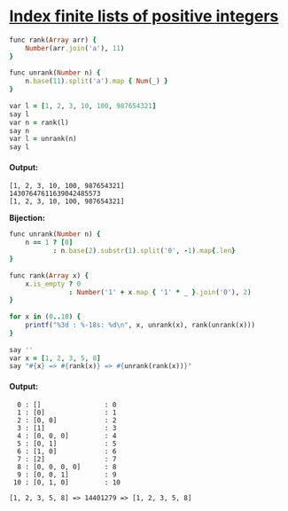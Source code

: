 [1]: https://rosettacode.org/wiki/Index_finite_lists_of_positive_integers

# [Index finite lists of positive integers][1]

```ruby
func rank(Array arr) {
    Number(arr.join('a'), 11)
}
 
func unrank(Number n) {
    n.base(11).split('a').map { Num(_) }
}
 
var l = [1, 2, 3, 10, 100, 987654321]
say l
var n = rank(l)
say n
var l = unrank(n)
say l
```

#### Output:
```
[1, 2, 3, 10, 100, 987654321]
14307647611639042485573
[1, 2, 3, 10, 100, 987654321]
```


**Bijection:**

```ruby
func unrank(Number n) {
    n == 1 ? [0]
           : n.base(2).substr(1).split('0', -1).map{.len}
}
 
func rank(Array x) {
    x.is_empty ? 0
               : Number('1' + x.map { '1' * _ }.join('0'), 2)
}
 
for x in (0..10) {
    printf("%3d : %-18s: %d\n", x, unrank(x), rank(unrank(x)))
}
 
say ''
var x = [1, 2, 3, 5, 8]
say "#{x} => #{rank(x)} => #{unrank(rank(x))}"
```

#### Output:
```
  0 : []                : 0
  1 : [0]               : 1
  2 : [0, 0]            : 2
  3 : [1]               : 3
  4 : [0, 0, 0]         : 4
  5 : [0, 1]            : 5
  6 : [1, 0]            : 6
  7 : [2]               : 7
  8 : [0, 0, 0, 0]      : 8
  9 : [0, 0, 1]         : 9
 10 : [0, 1, 0]         : 10

[1, 2, 3, 5, 8] => 14401279 => [1, 2, 3, 5, 8]
```